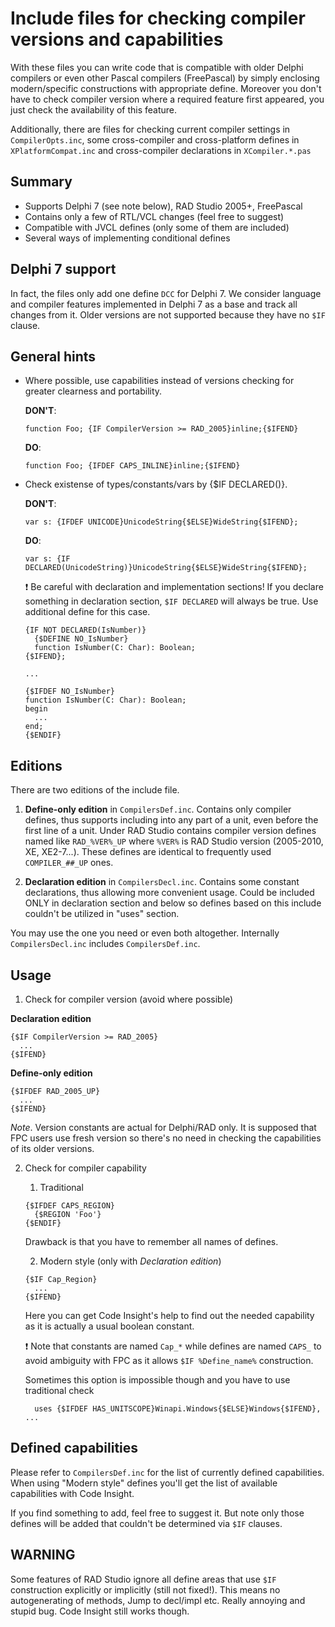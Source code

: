 Include files for checking compiler versions and capabilities
=============================================================

With these files you can write code that is compatible with older Delphi compilers or even other Pascal compilers (FreePascal) by simply enclosing modern/specific constructions with appropriate define. Moreover you don't have to check compiler version where a required feature first appeared, you just check the availability of this feature.

Additionally, there are files for checking current compiler settings in `CompilerOpts.inc`, some cross-compiler and cross-platform defines in `XPlatformCompat.inc` and cross-compiler declarations in `XCompiler.*.pas`

Summary
-------

- Supports Delphi 7 (see note below), RAD Studio 2005+, FreePascal
- Contains only a few of RTL/VCL changes (feel free to suggest)
- Compatible with JVCL defines (only some of them are included)
- Several ways of implementing conditional defines

Delphi 7 support
----------------

In fact, the files only add one define `DCC` for Delphi 7. We consider language and compiler features implemented in Delphi 7 as a base and track all changes from it. Older versions are not supported because they have no `$IF` clause.

General hints
-------------

- Where possible, use capabilities instead of versions checking for greater clearness and portability.

  **DON'T**:
  ```delphi
  function Foo; {IF CompilerVersion >= RAD_2005}inline;{$IFEND}
  ```
  
  **DO**:
  ```delphi
  function Foo; {IFDEF CAPS_INLINE}inline;{$IFEND}
  ```

- Check existense of types/constants/vars by {$IF DECLARED()}.

  **DON'T**:
  ```delphi
  var s: {IFDEF UNICODE}UnicodeString{$ELSE}WideString{$IFEND};
  ```
  
  **DO**:
  ```delphi
  var s: {IF DECLARED(UnicodeString)}UnicodeString{$ELSE}WideString{$IFEND};
  ```

  :exclamation: Be careful with declaration and implementation sections! If you declare something in declaration section, `$IF DECLARED` will always be true. Use additional define for this case.

  ```delphi
  {IF NOT DECLARED(IsNumber)}
    {$DEFINE NO_IsNumber}
    function IsNumber(C: Char): Boolean;
  {$IFEND};
  
  ...
  
  {$IFDEF NO_IsNumber}
  function IsNumber(C: Char): Boolean;
  begin
    ...
  end;
  {$ENDIF}
  ```

Editions
--------

There are two editions of the include file.

1) **Define-only edition** in `CompilersDef.inc`.
Contains only compiler defines, thus supports including into any part of a unit, even before the first line of a unit. Under RAD Studio contains compiler version defines named like `RAD_%VER%_UP` where `%VER%` is RAD Studio version (2005-2010, XE, XE2-7...). These defines are identical to frequently used `COMPILER_##_UP` ones.

2) **Declaration edition** in `CompilersDecl.inc`.
Contains some constant declarations, thus allowing more convenient usage. Could be included ONLY in declaration section and below so defines based on this include couldn't be utilized in "uses" section.

You may use the one you need or even both altogether. Internally `CompilersDecl.inc` includes `CompilersDef.inc`.

Usage
-----

1. Check for compiler version (avoid where possible)

  **Declaration edition**
  
  ```delphi
  {$IF CompilerVersion >= RAD_2005}
    ...
  {$IFEND}
  ```
  
  **Define-only edition**
  
  ```delphi
  {$IFDEF RAD_2005_UP}
    ...
  {$IFEND}
  ```
  
  *Note*. Version constants are actual for Delphi/RAD only. It is supposed that FPC users use fresh version so there's no need in checking the capabilities of its older versions.

2. Check for compiler capability
   1. Traditional
  
     ```delphi
     {$IFDEF CAPS_REGION}
       {$REGION 'Foo'}
     {$ENDIF}
     ```
  
     Drawback is that you have to remember all names of defines.
   
   2. Modern style (only with *Declaration edition*)
   
     ```delphi
     {$IF Cap_Region}
       ...
     {$IFEND}
     ```
     
     Here you can get Code Insight's help to find out the needed capability as it is actually a usual boolean constant.
     
     :exclamation: Note that constants are named `Cap_*` while defines are named `CAPS_` to avoid ambiguity with FPC as it allows `$IF %Define_name%` construction.
     
     Sometimes this option is impossible though and you have to use traditional check
     
     ```delphi
       uses {$IFDEF HAS_UNITSCOPE}Winapi.Windows{$ELSE}Windows{$IFEND}, ...
    ```

Defined capabilities
--------------------

Please refer to `CompilersDef.inc` for the list of currently defined capabilities. When using "Modern style" defines you'll get the list of available capabilities with Code Insight.

If you find something to add, feel free to suggest it. But note only those defines will be added that couldn't be determined via `$IF` clauses.

WARNING
-------

Some features of RAD Studio ignore all define areas that use `$IF` construction explicitly or implicitly (still not fixed!). This means no autogenerating of methods, Jump to decl/impl etc. Really annoying and stupid bug. Code Insight still works though.